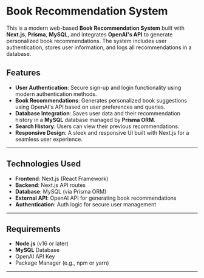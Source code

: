# Book Recommendation System

This is a modern web-based **Book Recommendation System** built with **Next.js**, **Prisma**, **MySQL**, and integrates **OpenAI's API** to generate personalized book recommendations. The system includes user authentication, stores user information, and logs all recommendations in a database.

## Features

- **User Authentication**: Secure sign-up and login functionality using modern authentication methods.
- **Book Recommendations**: Generates personalized book suggestions using OpenAI's API based on user preferences and queries.
- **Database Integration**: Saves user data and their recommendation history in a **MySQL** database managed by **Prisma ORM**.
- **Search History**: Users can view their previous recommendations.
- **Responsive Design**: A sleek and responsive UI built with Next.js for a seamless user experience.

---

## Technologies Used

- **Frontend**: Next.js (React Framework)
- **Backend**: Next.js API routes
- **Database**: MySQL (via Prisma ORM)
- **External API**: OpenAI API for generating book recommendations
- **Authentication**: Auth logic for secure user management

---

## Requirements

- **Node.js** (v16 or later)
- **MySQL** Database
- OpenAI API Key
- Package Manager (e.g., npm or yarn)

---


